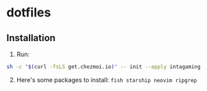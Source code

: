 # dotfiles

## Installation

1. Run:

```bash
sh -c "$(curl -fsLS get.chezmoi.io)" -- init --apply intagaming
```

2. Here's some packages to install: `fish starship neovim ripgrep`
